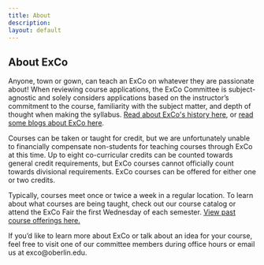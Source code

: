 ```yaml
---
title: About
description:
layout: default
---
```

## About ExCo

<p style="text-align: left">Anyone, town or gown, can teach an ExCo on whatever they are passionate about! When reviewing course applications, the ExCo Committee is subject-agnostic and solely considers applications based on the instructor’s commitment to the course, familiarity with the subject matter, and depth of thought when making the syllabus. <a href="/about/history.html">Read about ExCo's history here</a>, or <a href="/resources/readmore.html">read some blogs about ExCo here</a>.</p>

<p style="text-align: left">Courses can be taken or taught for credit, but we are unfortunately unable to financially compensate non-students for teaching courses through ExCo at this time. Up to eight co-curricular credits can be counted towards general credit requirements, but ExCo courses cannot officially count towards divisional requirements. ExCo courses can be offered for either one or two credits.</p>

<p style="text-align: left">Typically, courses meet once or twice a week in a regular location. To learn about what courses are being taught, check out our course catalog or attend the ExCo Fair the first Wednesday of each semester. <a href="/resources/oldcourses.html">View past course offerings here.</a></p>

<p style="text-align: left">If you’d like to learn more about ExCo or talk about an idea for your course, feel free to visit one of our committee members during office hours or email us at exco@oberlin.edu.</p>
